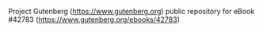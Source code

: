 Project Gutenberg (https://www.gutenberg.org) public repository for eBook #42783 (https://www.gutenberg.org/ebooks/42783)
